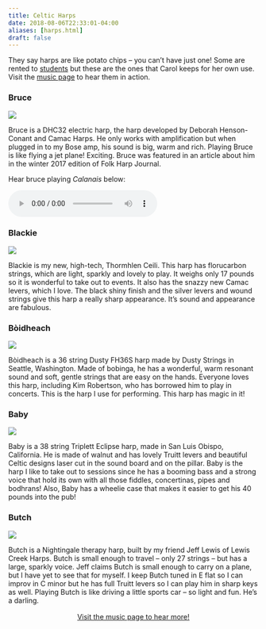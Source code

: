 ```yaml
---
title: Celtic Harps
date: 2018-08-06T22:33:01-04:00
aliases: [harps.html]
draft: false
---
```


<p class="lead">They say harps are like potato chips – you can’t have just one! Some are rented to <a href="/lessons-workshops">students</a> but these are the ones that Carol keeps for her own use. Visit the <a href="/music">music page</a> to hear them in action.</p>


<div class="row harps">

<div class="col-md-4"><h3 class="line">Bruce</h3><img src="/img/harp-bruce.jpg" /><p>Bruce is a DHC32 electric harp, the harp developed by Deborah Henson-Conant and Camac Harps. He only works with amplification but when plugged in to my Bose amp, his sound is big, warm and rich. Playing Bruce is like flying a jet plane! Exciting. Bruce was featured in an article about him in the winter 2017 edition of Folk Harp Journal.</p>
<p>Hear bruce playing <i>Calanais</i> below:</p><audio controls=""><source src="/music-videos/music/calanais.m4a" type="audio/mp4"></source><b>Your browser does not support the audio element.</b></audio></div>

<div class="col-md-4"><h3 class="line">Blackie</h3><img src="/img/harp-blackie.jpg" /><p>Blackie is my new, high-tech, Thormhlen Ceili. This harp has florucarbon strings, which are light, sparkly and lovely to play. It  weighs only 17 pounds so it is wonderful to take out to events.  It also has the snazzy new Camac levers, which I love.   The black shiny finish and the silver levers and wound strings give this harp a really sharp appearance. It’s sound and appearance are fabulous.</p></div>

<div class="col-md-4"><h3 class="line"> B&ograve;idheach</h3><img src="/img/harp-buttercup.jpg" /><p>B&ograve;idheach is a 36 string Dusty FH36S harp made by Dusty Strings in Seattle, Washington.   Made of bobinga, he has a wonderful, warm resonant sound and soft, gentle strings that are easy on the hands.  Everyone loves this harp, including Kim Robertson, who has borrowed him to play in concerts. This is the harp I use for performing.  This harp has magic in it!</p></div>

<div class="col-md-4"><h3 class="line">Baby</h3><img src="/img/harp-baby.jpg" /><p>Baby is a 38 string Triplett Eclipse harp, made in San Luis Obispo, California.   He is made of walnut and has lovely Truitt levers and beautiful Celtic designs laser cut in the sound board and on the pillar.  Baby is the harp I like to take out to sessions since he has a booming bass and a strong voice that hold its own with all those fiddles, concertinas, pipes and bodhrans!  Also, Baby has a wheelie case that makes it easier to get his 40 pounds into the pub!</p></div>

<div class="col-md-4"><h3 class="line">Butch</h3><img src="/img/harp-butch.jpg" /><p>Butch is a Nightingale therapy harp, built by my friend Jeff Lewis of Lewis Creek Harps. Butch is small enough to travel – only 27 strings – but has a large, sparkly voice. Jeff claims Butch is small enough to carry on a plane, but I have yet to see that for myself. I keep Butch tuned in E flat so I can improv in C minor but he has full Truitt levers so I can play him in sharp keys as well. Playing Butch is like driving a little sports car – so light and fun. He’s a darling.</p></div>


</div>

<div class="row"><div class="col" style="margin-top: 1rem">
<center><a class="btn btn-primary btn-large" href="/music">Visit the music page to hear more!</a><br /><br /></center>
